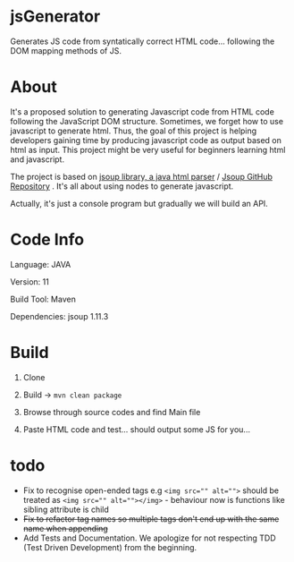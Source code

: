 # jsGenerator

Generates JS code from syntatically correct HTML code... following the DOM mapping methods of JS. 

# About

It's a proposed solution to generating Javascript code from HTML code following the JavaScript DOM structure.
Sometimes, we forget how to use javascript to generate html. Thus, the goal of this project is helping developers gaining time by producing javascript code as output based on html as input. This project might be very useful for beginners learning html and javascript.

The project is based on [jsoup  library, a java html parser](https://jsoup.org/) / [Jsoup GitHub Repository](https://github.com/jhy/jsoup/) . It's all about using nodes to generate javascript. 

Actually, it's just a console program but gradually we will build an API.

# Code Info

Language: JAVA

Version: 11

Build Tool: Maven

Dependencies: jsoup 1.11.3

# Build

1. Clone

2. Build -> `mvn clean package`

3. Browse through source codes and find Main file

4. Paste HTML code and test... should output some JS for you...

# todo
* Fix to recognise open-ended tags e.g ``<img src="" alt="">`` should be treated as ``<img src="" alt=""></img>`` - behaviour now is functions like sibling attribute is child
* ~~Fix to refactor tag names so multiple tags don't end up with the same name when appending~~
* Add Tests and Documentation. We apologize for not respecting TDD (Test Driven Development) from the beginning.
